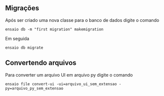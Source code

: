 ## Migrações

Após ser criado uma nova classe para o banco de dados digite o comando

`ensaio db -m "first migration" makemigration`

Em seguida

`ensaio db migrate`

## Convertendo arquivos

Para converter um arquivo UI em arquivo py digite o comando

`ensaio file convert-ui -ui=arquivo_ui_sem_extensao -py=arquivo_py_sem_extensao`
